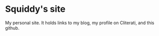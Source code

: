 # Squiddy's site
My personal site. It holds links to my blog, my profile on Cliterati, and this github. 
